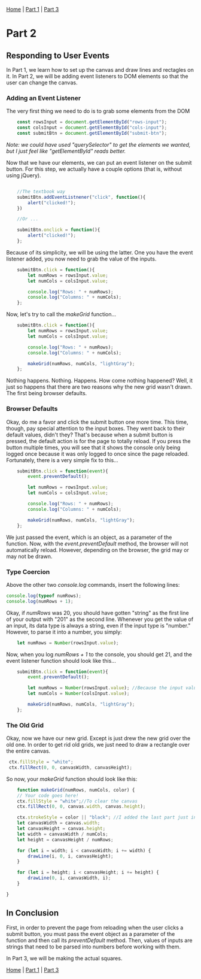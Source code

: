 [Home](../README.md) | [Part 1](../Part1/part1.md) | [Part 3](../Part3/part3.md)

# Part 2

## Responding to User Events

In Part 1, we learn how to set up the canvas and draw lines and rectagles on it. In Part 2, we will be adding event listeners to DOM elements so that the user can change the canvas.

### Adding an Event Listener

The very first thing we need to do is to grab some elements from the DOM

```javascript
    const rowsInput = document.getElementById("rows-input");
    const colsInput = document.getElementById("cols-input");
    const submitBtn = document.getElementById("submit-btn");
```
*Note: we could have used "querySelector" to get the elements we wanted, but I just feel like "getElementById" reads better.*

Now that we have our elements, we can put an event listener on the submit button. For this step, we actually have a couple options (that is, without using jQuery).

```javascript

    //The textbook way
    submitBtn.addEventListnener("click", function(){
        alert("clicked!");
    })

    //Or ...

    submitBtn.onclick = function(){
        alert("clicked!");
    };
```

Because of its simplicity, we will be using the latter. One you have the event listener added, you now need to grab the value of the inputs.

```javascript
    submitBtn.click = function(){
        let numRows = rowsInput.value;
        let numCols = colsInput.value;

        console.log("Rows: " + numRows);
        console.log("Columns: " + numCols);
    };
```

Now, let's try to call the _makeGrid_ function...

```javascript
    submitBtn.click = function(){
        let numRows = rowsInput.value;
        let numCols = colsInput.value;

        console.log("Rows: " + numRows);
        console.log("Columns: " + numCols);

        makeGrid(numRows, numCols, "lightGray");
    };
```

Nothing happens. Nothing. Happens. How come nothing happened? Well, it just so happens that there are two reasons why the new grid wasn't drawn. The first being browser defaults.

### Browser Defaults

Okay, do me a favor and click the submit button one more time. This time, though, pay special attention to the input boxes. They went back to their default values, didn't they? That's because when a submit button is pressed, the default action is for the page to totally reload. If you press the button multiple times, you will see that it shows the console only being logged once because it was only logged to once since the page reloaded. Fortunately, there is a very simple fix to this...

```javascript
    submitBtn.click = function(event){
        event.preventDefault();

        let numRows = rowsInput.value;
        let numCols = colsInput.value;

        console.log("Rows: " + numRows);
        console.log("Columns: " + numCols);

        makeGrid(numRows, numCols, "lightGray");
    };
```
We just passed the event, which is an object, as a parameter of the function. Now, with the _event.preventDefault_ method, the browser will not automatically reload. However, depending on the browser, the grid may or may not be drawn.

### Type Coercion

 Above the other two _console.log_ commands, insert the following lines:

```javascript
console.log(typeof numRows);
console.log(numRows + 1);
```

Okay, if _numRows_ was 20, you should have gotten "string" as the first line of your output with "201" as the second line. Whenever you get the value of an input, its data type is always a string, even if the input type is "number." However, to parse it into a number, you simply:

```javascript
    let numRows = Number(rowsInput.value);
```

Now, when you log _numRows + 1_ to the console, you should get 21, and the event listener function should look like this...

```javascript
    submitBtn.click = function(event){
        event.preventDefault();

        let numRows = Number(rowsInput.value); //Because the input value is a string
        let numCols = Number(colsInput.value);

        makeGrid(numRows, numCols, "lightGray");
    };
```

### The Old Grid

Okay, now we have our new grid. Except is just drew the new grid over the old one. In order to get rid old grids, we just need to draw a rectangle over the entire canvas. 

```javascript
 ctx.fillStyle = "white"; 
 ctx.fillRect(0, 0, canvasWidth, canvasHeight);
```

So now, your _makeGrid_ function should look like this:

```javascript
    function makeGrid(numRows, numCols, color) {
    // Your code goes here!
    ctx.fillStyle = "white";//To clear the canvas
    ctx.fillRect(0, 0, canvas.width, canvas.height);

    ctx.strokeStyle = color || "black"; //I added the last part just in case color is undefined
    let canvasWidth = canvas.width;
    let canvasHeight = canvas.height;
    let width = canvasWidth / numCols;
    let height = canvasHeight / numRows;

    for (let i = width; i < canvasWidth; i += width) {
        drawLine(i, 0, i, canvasHeight);
    }

    for (let i = height; i < canvasHeight; i += height) {
        drawLine(0, i, canvasWidth, i);
    }

}
```

## In Conclusion

First, in order to prevent the page from reloading when the user clicks a submit button, you must pass the event object as a parameter of the function and then call its _preventDefault_ method. Then, values of inputs are strings that need to be parsed into numbers before working with them. 

In Part 3, we will be making the actual squares.

[Home](../README.md) | [Part 1](../Part1/part1.md) | [Part 3](../Part3/part3.md)